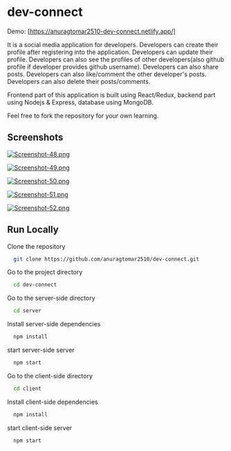 
# dev-connect


Demo: [https://anuragtomar2510-dev-connect.netlify.app/]


It is a social media application for developers. Developers can create their profile after registering into the application. Developers can update their profile. Developers can also see the profiles of other developers(also github profile if developer provides github username). Developers can also share posts. Developers can also like/comment the other developer's posts. Developers can also delete their posts/comments.

Frontend part of this application is built using React/Redux, backend part using Nodejs & Express, database using MongoDB.


Feel free to fork the repository for your own learning.







## Screenshots

[![Screenshot-48.png](https://i.postimg.cc/2Shx1Q7v/Screenshot-48.png)](https://postimg.cc/Js7XgBg4)

[![Screenshot-49.png](https://i.postimg.cc/xdPyR971/Screenshot-49.png)](https://postimg.cc/5H6C9Wbh)

[![Screenshot-50.png](https://i.postimg.cc/Pr8W7Wcc/Screenshot-50.png)](https://postimg.cc/QHhK9Tjk)

[![Screenshot-51.png](https://i.postimg.cc/90w7v2xT/Screenshot-51.png)](https://postimg.cc/m1RkHvW2)

[![Screenshot-52.png](https://i.postimg.cc/BtWK3zyz/Screenshot-52.png)](https://postimg.cc/T59wqtTj)




## Run Locally


Clone the repository

```bash
  git clone https://github.com/anuragtomar2510/dev-connect.git
```

Go to the project directory

```bash
  cd dev-connect
```


Go to the server-side directory

```bash
  cd server
```

Install server-side dependencies

```bash
  npm install
```

start server-side server 

```bash
  npm start
```

Go to the client-side directory

```bash
  cd client
```

Install client-side dependencies

```bash
  npm install
```

start client-side server 

```bash
  npm start
```


```
  
